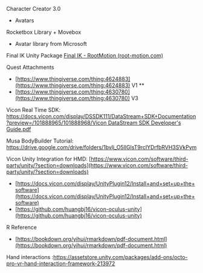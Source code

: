 Character Creator 3.0

- Avatars

Rocketbox Library + Movebox
- Avatar library from Microsoft
  

Final IK Unity Package [Final IK - RootMotion (root-motion.com)](http://www.root-motion.com/final-ik.html)

  

Quest Attachments

- [https://www.thingiverse.com/thing:4624883](https://www.thingiverse.com/thing:4624883) V1 **
- [https://www.thingiverse.com/thing:4630780](https://www.thingiverse.com/thing:4630780) V3

  

Vicon Real Time SDK: [https://docs.vicon.com/display/DSSDK111/DataStream+SDK+Documentation?preview=/101888965/101888968/Vicon DataStream SDK Developer's Guide.pdf](https://docs.vicon.com/display/DSSDK111/DataStream+SDK+Documentation?preview=/101888965/101888968/Vicon%20DataStream%20SDK%20Developer%27s%20Guide.pdf)

Musa BodyBuilder Tutorial: https://drive.google.com/drive/folders/1bvlj_O5lIGlsT9rclYDrfbRVH3SVkPym 

Vicon Unity Integration for HMD: [https://www.vicon.com/software/third-party/unity/?section=downloads](https://www.vicon.com/software/third-party/unity/?section=downloads)

- [https://docs.vicon.com/display/UnityPlugin12/Install+and+set+up+the+software](https://docs.vicon.com/display/UnityPlugin12/Install+and+set+up+the+software)
- [https://github.com/huangbj16/vicon-oculus-unity](https://github.com/huangbj16/vicon-oculus-unity)

  

R Reference

- [https://bookdown.org/yihui/rmarkdown/pdf-document.html](https://bookdown.org/yihui/rmarkdown/pdf-document.html)


Hand interactions :https://assetstore.unity.com/packages/add-ons/octo-pro-vr-hand-interaction-framework-213972 